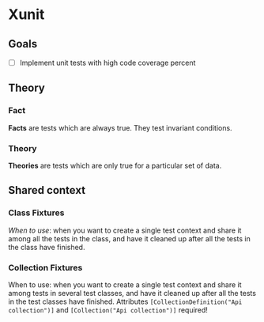 # Xunit

## Goals
- [ ] Implement unit tests with high code coverage percent

## Theory
### Fact
**Facts** are tests which are always true. They test invariant conditions.
### Theory
**Theories** are tests which are only true for a particular set of data.

## Shared context
### Class Fixtures
_When to use_: when you want to create a single test context and share it among all the tests in the class, and have it cleaned up after all the tests in the class have finished.
### Collection Fixtures
When to use: when you want to create a single test context and share it among tests in several test classes, and have it cleaned up after all the tests in the test classes have finished.
Attributes `[CollectionDefinition("Api collection")]` and `[Collection("Api collection")]` required!

